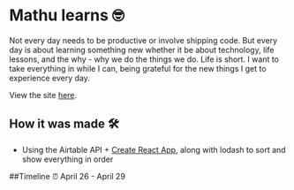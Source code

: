 # Mathu learns 🤓

Not every day needs to be productive or involve shipping code. But every day is about learning something new whether it be about technology, life lessons, and the why - why we do the things we do. Life is short. I want to take everything in while I can, being grateful for the new things I get to experience every day.

View the site [here](https://mathu-learns.netlify.app).

## How it was made 🛠
- Using the Airtable API + [Create React App](https://github.com/facebook/create-react-app), along with lodash to sort and show everything in order

##Timeline ⏰
April 26 - April 29
